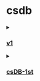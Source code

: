 # csdb

<details>
  <summary> 
    <h3>
      <a href = "https://github.com/JARCosta/csdb/tree/v1"> v1 <a>
    </h3>
  </summary>
  <p>
    <ul>
      <li>localhost + json implementation</li>
    </ul>
  </p>
</details>
<details>
  
  <summary> 
    <h3>
      <a href = "https://github.com/JARCosta/csdb-1st"> csDB-1st <a>
    </h3>
  </summary>
  <p>
    <ul>
      <li>intercalated the use of localhost-servicehost and json-psql-elephantsql</li>
    </ul>
  </p>

</details>
